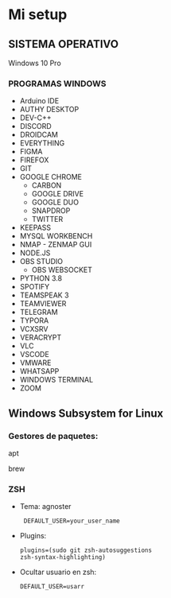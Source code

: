 # Mi setup

## SISTEMA OPERATIVO

Windows 10 Pro

### PROGRAMAS WINDOWS

- Arduino IDE
- AUTHY DESKTOP
- DEV-C++
- DISCORD
- DROIDCAM
- EVERYTHING
- FIGMA
- FIREFOX
- GIT
- GOOGLE CHROME
  - CARBON
  - GOOGLE DRIVE
  - GOOGLE DUO
  - SNAPDROP
  - TWITTER
- KEEPASS
- MYSQL WORKBENCH
- NMAP - ZENMAP GUI
- NODE.JS
- OBS STUDIO
  - OBS WEBSOCKET
- PYTHON 3.8
- SPOTIFY
- TEAMSPEAK 3
- TEAMVIEWER
- TELEGRAM
- TYPORA
- VCXSRV
- VERACRYPT
- VLC
- VSCODE
- VMWARE
- WHATSAPP
- WINDOWS TERMINAL
- ZOOM

## Windows Subsystem for Linux

### Gestores de paquetes:

apt

brew

### ZSH

* Tema: agnoster

  <code> DEFAULT_USER=your_user_name </code>

* Plugins:

  <code>plugins=(sudo git zsh-autosuggestions zsh-syntax-highlighting)</code>

* Ocultar usuario en zsh:

  <code>DEFAULT_USER=usarr</code>

  
  
  
